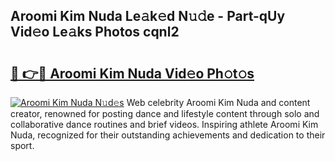 ## Aroomi Kim Nuda Le𝚊k𝚎d N𝚞𝚍e - Part-qUy Vid𝚎o Le𝚊ks Photos cqnl2

# <h2><a href="http://fbf2ly.evod.top/?m=Aroomi+Kim+Nuda">🔗 👉🔴 Aroomi Kim Nuda Vid𝚎o Ph𝚘t𝚘s</a></h2>

[![Aroomi Kim Nuda N𝚞d𝚎s](https://i.imgur.com/8V9OHl7.gif)](http://fbf2ly.evod.top/?m=Aroomi+Kim+Nuda)
Web celebrity Aroomi Kim Nuda and content creator, renowned for posting dance and lifestyle content through solo and collaborative dance routines and brief videos. Inspiring athlete Aroomi Kim Nuda, recognized for their outstanding achievements and dedication to their sport. 
